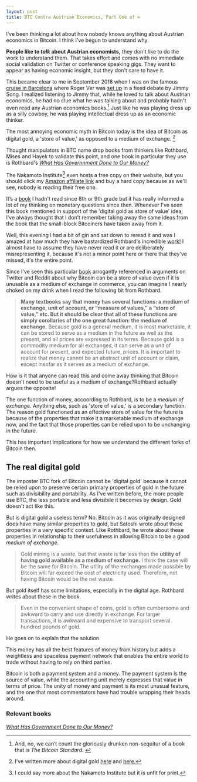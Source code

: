 ```yaml
---
layout: post
title: BTC Contra Austrian Economics, Part One of ∞
---
```


I’ve been thinking a lot about how nobody knows anything about Austrian economics in Bitcoin. I think I've begun to understand why.

**People like to *talk* about Austrian economists,** they don't like to do the work to understand them. That takes effort and comes with no immediate social validation on Twitter or conference speaking gigs. They want to appear as having economic insight, but they don't care to have it.

This became clear to me in September 2018 when I was on the famous [cruise in Barcelona](https://www.youtube.com/watch?v=tkvZoaVHQV0) where Roger Ver was [set up](https://twitter.com/derykmakgill/status/1039113140833792000) in a fixed debate by Jimmy Song. I realized listening to Jimmy that, while he loved to talk about Austrian economics, he had no clue what he was talking about and probably hadn't even read any Austrian economics books.[^1] Just like he was playing dress up as a silly cowboy, he was playing intellectual dress up as an economic thinker.

The most annoying economic myth in Bitcoin today is the idea of Bitcoin as digital gold, a 'store of value,' as opposed to a medium of exchange. [^3]

Thought manipulators in BTC name drop books from thinkers like Rothbard, Mises and Hayek to validate this point, and one book in particular they use is Rothbard's *[What Has Governnment Done to Our Money?](https://amzn.to/2TGoCkX)* 

The Nakamoto Institute[^4] even hosts a free copy on their website, but you should click my [Amazon affiliate link]((https://amzn.to/2TGoCkX)) and buy a hard copy because as we'll see, nobody is reading their free one.

It’s a [book](https://amzn.to/2TGoCkX) I hadn't read since 8th or 9th grade but it has really informed a lot of my thinking on monetary questions since then. Whenever I've seen this book mentioned in support of the 'digital gold as store of value' idea, I’ve always thought that I don’t remember taking away the same ideas from the book that the small-block Bitcoiners have taken away from it.

Well, this evening I had a bit of gin and sat down to reread it and was I amazed at how much they have bastardized Rothbard's incredible [work!](https://amzn.to/2TGoCkX) I almost have to assume they have never read it or are deliberately misrepresenting it, because it's not a minor point here or there that they've missed, it's the entire point.

Since I've seen this particular [book](https://amzn.to/2TGoCkX) arrogantly referenced in arguments on Twitter and Reddit about why Bitcoin can be a store of value even if it is unusable as a medium of exchange in commerce, you can imagine I nearly choked on my drink when I read the following bit from Rothbard.

> **Many textbooks say that money has several functions: a medium of exchange, unit of account, or “measure of values,” a “store of value,” etc. But it should be clear that all of these functions are simply corollaries of the one great function: the medium of exchange.** Because gold is a general medium, it is most marketable, it can be stored to serve as a medium in the future as well as the present, and all prices are expressed in its terms. Because gold is a commodity medium for all exchanges, it can serve as a unit of account for present, and expected future, prices. It is important to realize that money cannot be an abstract unit of account or claim, except insofar as it serves as a medium of exchange.

How is it that anyone can read this and come away thinking that Bitcoin doesn't need to be useful as a medium of exchange?Rothbard actually argues the opposite! 

The one function of money, accoording to Rothbard, is to be a *medium of exchange.* Anything else, such as 'store of value,' is a secondary function. The reason gold functioned as an effective store of value for the future is because of the properties that make it a marketable medium of exchange now, and the fact that those properties can be relied upon to be unchanging in the future.

This has important implications for how we understand the different forks of Bitcoin then.

## The real digital gold

The imposter BTC fork of Bitcoin cannot be 'digital gold' because it cannot be relied upon to preserve certain primary properties of gold in the future such as divisibility and portability. As I've written before, the more people use BTC, the less portable and less divisibile it becomes by design. Gold doesn't act like this.

But is digital gold a useless term? No. Bitcoin as it was originally designed does have many similar properties to gold, but Satoshi wrote about these properties in a very specific context. Like Rothbard, he wrote about these properties in relationship to their usefulness in allowing Bitcoin to be a good *medium of exchange.*

> Gold mining is a waste, but that waste is far less than the **utility of having gold available as a medium of exchange.** I think the case will be the same for Bitcoin.  The utility of the exchanges made possible by Bitcoin will far exceed the cost of electricity used.  Therefore, not having Bitcoin would be the net waste.

But gold itself has some limitations, especially in the digital age. Rothbard writes about these in the book.

> Even in the convenient shape of coins, gold is often cumbersome and awkward to carry and use directly in exchange. For larger transactions, it is awkward and expensive to transport several hundred pounds of gold.

He goes on to explain that the solution

This money has all the best features of money from history but adds a weightless and spaceless payment network that enables the entire world to trade without having to rely on third parties. 

Bitcoin is both a payment system and a money. The payment system is the source of value, while the accounting unit merely expresses that value in terms of price. The unity of money and payment is its most unusual feature, and the one that most commentators have had trouble wrapping their heads around.

### Relevant books

*[What Has Government Done to Our Money?](https://amzn.to/2TGoCkX)*

[^1]: And, no, we can’t count the gloriously drunken non-sequitur of a book that is *The Bitcoin Standard*. 

[^2]: I realized too that Song and his type are the quintessential charalatan, the types who cash in on the name  of their intellectual superiors to support causes entirely at odds with their work because they’ve never bothered to read or understand them. 

[^3]: I've written more about digital gold [here](http://breakingsatoshi.com/2020/01/17/btc-price-cap/) and [here.](http://breakingsatoshi.com/2020/01/18/more-on-digital-gold/)

[^4]: I could say more about the Nakamoto Institute but it is unfit for print.
